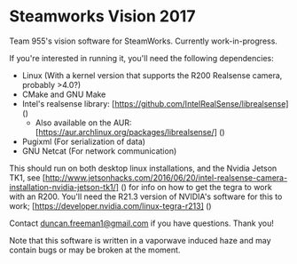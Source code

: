 # Steamworks Vision 2017
Team 955's vision software for SteamWorks. Currently work-in-progress.

If you're interested in running it, you'll need the following dependencies:
- Linux (With a kernel version that supports the R200 Realsense camera, probably >4.0?)
- CMake and GNU Make
- Intel's realsense library: [https://github.com/IntelRealSense/librealsense] () 
  - Also available on the AUR: [https://aur.archlinux.org/packages/librealsense/] () 
- Pugixml (For serialization of data)
- GNU Netcat (For network communication)

This should run on both desktop linux installations, and the Nvidia Jetson TK1, see [http://www.jetsonhacks.com/2016/06/20/intel-realsense-camera-installation-nvidia-jetson-tk1/] () for info on how to get the tegra to work with an R200. You'll need the R21.3 version of NVIDIA's software for this to work; [https://developer.nvidia.com/linux-tegra-r213] ()

Contact duncan.freeman1@gmail.com if you have questions. Thank you!



Note that this software is written in a vaporwave induced haze and may contain bugs or may be broken at the moment. 
